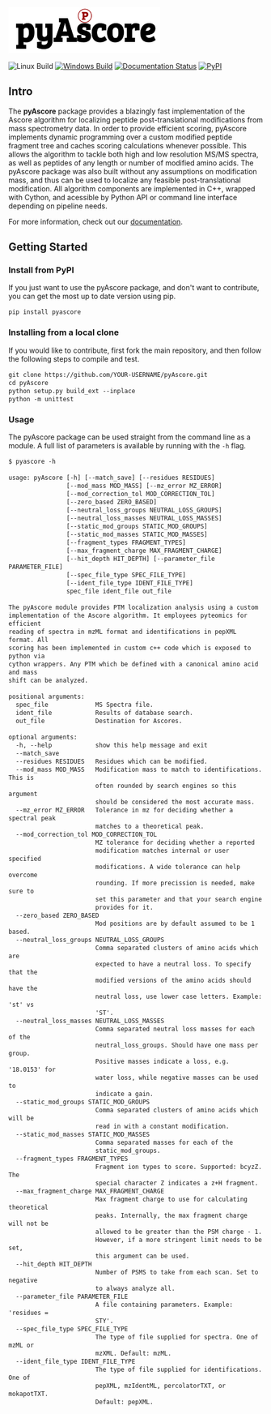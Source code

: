 <img src="https://raw.githubusercontent.com/AnthonyOfSeattle/pyAscore/main/static/logo.png" width="300" title="pyAscore Logo">

![Linux Build](https://github.com/AnthonyOfSeattle/pyAscore/actions/workflows/linux-build.yml/badge.svg)
[![Windows Build](https://github.com/AnthonyOfSeattle/pyAscore/actions/workflows/windows-build.yml/badge.svg)](https://github.com/AnthonyOfSeattle/pyAscore/actions/workflows/windows-build.yml)
[![Documentation Status](https://readthedocs.org/projects/pyascore/badge/?version=latest)](https://pyascore.readthedocs.io/en/latest/?badge=latest)
[![PyPI](https://img.shields.io/pypi/v/pyascore?color=green)](https://pypi.org/project/pyascore/)

## Intro

The **pyAscore** package provides a blazingly fast implementation of the Ascore algorithm for localizing peptide post-translational modifications from mass spectrometry data.
In order to provide efficient scoring, pyAscore implements dynamic programming over a custom modified peptide fragment tree and caches scoring calculations whenever possible.
This allows the algorithm to tackle both high and low resolution MS/MS spectra, as well as peptides of any length or number of modified amino acids.
The pyAscore package was also built without any assumptions on modification mass, and thus can be used to localize any feasible post-translational modification.
All algorithm components are implemented in C++, wrapped with Cython, and acessible by Python API or command line interface depending on pipeline needs.

For more information, check out our
[documentation](https://pyascore.readthedocs.io).

## Getting Started

### Install from PyPI

If you just want to use the pyAscore package, and don't want to contribute, you can get the most up to date version using pip.

```
pip install pyascore
```

### Installing from a local clone

If you would like to contribute, first fork the main repository, and then follow the following steps to compile and test.

```
git clone https://github.com/YOUR-USERNAME/pyAscore.git
cd pyAscore
python setup.py build_ext --inplace
python -m unittest 
```
### Usage

The pyAscore package can be used straight from the command line as a module. 
A full list of parameters is available by running with the `-h` flag.

```
$ pyascore -h

usage: pyAscore [-h] [--match_save] [--residues RESIDUES]
                [--mod_mass MOD_MASS] [--mz_error MZ_ERROR]
                [--mod_correction_tol MOD_CORRECTION_TOL]
                [--zero_based ZERO_BASED]
                [--neutral_loss_groups NEUTRAL_LOSS_GROUPS]
                [--neutral_loss_masses NEUTRAL_LOSS_MASSES]
                [--static_mod_groups STATIC_MOD_GROUPS]
                [--static_mod_masses STATIC_MOD_MASSES]
                [--fragment_types FRAGMENT_TYPES]
                [--max_fragment_charge MAX_FRAGMENT_CHARGE]
                [--hit_depth HIT_DEPTH] [--parameter_file PARAMETER_FILE]
                [--spec_file_type SPEC_FILE_TYPE]
                [--ident_file_type IDENT_FILE_TYPE]
                spec_file ident_file out_file

The pyAscore module provides PTM localization analysis using a custom
implementation of the Ascore algorithm. It employees pyteomics for efficient
reading of spectra in mzML format and identifications in pepXML format. All
scoring has been implemented in custom c++ code which is exposed to python via
cython wrappers. Any PTM which be defined with a canonical amino acid and mass
shift can be analyzed.

positional arguments:
  spec_file             MS Spectra file.
  ident_file            Results of database search.
  out_file              Destination for Ascores.

optional arguments:
  -h, --help            show this help message and exit
  --match_save
  --residues RESIDUES   Residues which can be modified.
  --mod_mass MOD_MASS   Modification mass to match to identifications. This is
                        often rounded by search engines so this argument
                        should be considered the most accurate mass.
  --mz_error MZ_ERROR   Tolerance in mz for deciding whether a spectral peak
                        matches to a theoretical peak.
  --mod_correction_tol MOD_CORRECTION_TOL
                        MZ tolerance for deciding whether a reported
                        modification matches internal or user specified
                        modifications. A wide tolerance can help overcome
                        rounding. If more precission is needed, make sure to
                        set this parameter and that your search engine
                        provides for it.
  --zero_based ZERO_BASED
                        Mod positions are by default assumed to be 1 based.
  --neutral_loss_groups NEUTRAL_LOSS_GROUPS
                        Comma separated clusters of amino acids which are
                        expected to have a neutral loss. To specify that the
                        modified versions of the amino acids should have the
                        neutral loss, use lower case letters. Example: 'st' vs
                        'ST'.
  --neutral_loss_masses NEUTRAL_LOSS_MASSES
                        Comma separated neutral loss masses for each of the
                        neutral_loss_groups. Should have one mass per group.
                        Positive masses indicate a loss, e.g. '18.0153' for
                        water loss, while negative masses can be used to
                        indicate a gain.
  --static_mod_groups STATIC_MOD_GROUPS
                        Comma separated clusters of amino acids which will be
                        read in with a constant modification.
  --static_mod_masses STATIC_MOD_MASSES
                        Comma separated masses for each of the
                        static_mod_groups.
  --fragment_types FRAGMENT_TYPES
                        Fragment ion types to score. Supported: bcyzZ. The
                        special character Z indicates a z+H fragment.
  --max_fragment_charge MAX_FRAGMENT_CHARGE
                        Max fragment charge to use for calculating theoretical
                        peaks. Internally, the max fragment charge will not be
                        allowed to be greater than the PSM charge - 1.
                        However, if a more stringent limit needs to be set,
                        this argument can be used.
  --hit_depth HIT_DEPTH
                        Number of PSMS to take from each scan. Set to negative
                        to always analyze all.
  --parameter_file PARAMETER_FILE
                        A file containing parameters. Example: 'residues =
                        STY'.
  --spec_file_type SPEC_FILE_TYPE
                        The type of file supplied for spectra. One of mzML or
                        mzXML. Default: mzML.
  --ident_file_type IDENT_FILE_TYPE
                        The type of file supplied for identifications. One of
                        pepXML, mzIdentML, percolatorTXT, or mokapotTXT.
                        Default: pepXML.
```
